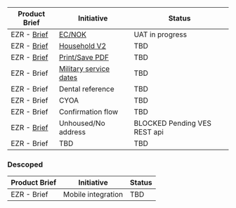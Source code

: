 |Product Brief| Initiative                                      | Status                                   |
|-------------|-------------------------------------------------|------------------------------------------|
| EZR - [Brief](https://github.com/department-of-veterans-affairs/va.gov-team/tree/master/products/health-care/application/health-update-form/NoK_EC) | [EC/NOK](https://github.com/department-of-veterans-affairs/va.gov-team/issues/75046)                                                                                           | UAT in progress |
| EZR - [Brief](https://github.com/department-of-veterans-affairs/va.gov-team/blob/master/products/health-care/application/health-update-form/Household%20Section%20V2/Household%20Section%20V2%20Initiative%20Brief.md) | [Household V2](https://github.com/department-of-veterans-affairs/va.gov-team/issues/105275)                 | TBD |
| EZR - [Brief](https://github.com/department-of-veterans-affairs/va.gov-team/blob/master/products/health-care/application/health-update-form/Print_Save%20completed%20form/Print_Save%20completed%20form%20-%20Initiative%20Brief.md) | [Print/Save PDF](https://github.com/department-of-veterans-affairs/va.gov-team/issues/109746) | TBD |
| EZR - Brief | [Military service dates](https://github.com/department-of-veterans-affairs/va.gov-team/issues/77527)                                                                                                                                                                                                                   | TBD |
| EZR - Brief | Dental reference                                                                                                                                                                                                                                                                                                       | TBD |
| EZR - Brief | CYOA                                                                                                                                                                                                                                                                                                                   | TBD |
| EZR - Brief | Confirmation flow                                                                                                                                                                                                                                                                                                      | TBD |
| EZR - [Brief](https://github.com/department-of-veterans-affairs/va.gov-team/blob/master/products/health-care/application/health-update-form/No%20Address%20Homeless%20Veteran/Unhoused%20Veteran%20No%20Address%20Iniatitive%20Brief.md) | Unhoused/No address                                                                       | BLOCKED Pending VES REST api |
| EZR - Brief | TBD                                                                                                                                                                                                                                                                                                                    | TBD |

### Descoped
|Product Brief| Initiative                                      | Status                                   |
|-------------|-------------------------------------------------|------------------------------------------|
| EZR - Brief | Mobile integration | TBD |
